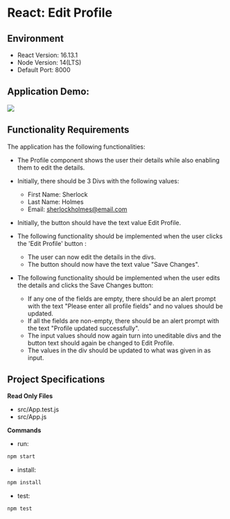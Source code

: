 # React: Edit Profile

## Environment

- React Version: 16.13.1
- Node Version: 14(LTS)
- Default Port: 8000

## Application Demo:

![](https://hrcdn.net/s3_pub/istreet-assets/a8yd66ErInrRsh1ul6wI-Q/Screen-Recording-2022-09-05-at-4.gif)

## Functionality Requirements

The application has the following functionalities:

- The Profile component shows the user their details while also enabling them to edit the details.
- Initially, there should be 3 Divs with the following values:

  - First Name: Sherlock
  - Last Name: Holmes
  - Email: sherlockholmes@email.com

- Initially, the button should have the text value Edit Profile.
- The following functionality should be implemented when the user clicks the 'Edit Profile' button :

  - The user can now edit the details in the divs.
  - The button should now have the text value "Save Changes".

- The following functionality should be implemented when the user edits the details and clicks the Save Changes button:

  - If any one of the fields are empty, there should be an alert prompt with the text "Please enter all profile fields" and no values should be updated.
  - If all the fields are non-empty, there should be an alert prompt with the text "Profile updated successfully".
  - The input values should now again turn into uneditable divs and the button text should again be changed to Edit Profile.
  - The values in the div should be updated to what was given in as input.

## Project Specifications

**Read Only Files**

- src/App.test.js
- src/App.js

**Commands**

- run:

```bash
npm start
```

- install:

```bash
npm install
```

- test:

```bash
npm test
```
